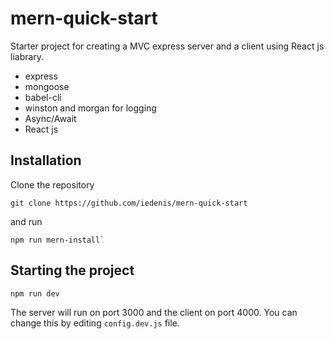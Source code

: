 # mern-quick-start

Starter project for creating a MVC express server and a client using React js liabrary.


+ express
+ mongoose
+ babel-cli
+ winston and morgan for logging
+ Async/Await
+ React js 

## Installation

Clone the repository 
```
git clone https://github.com/iedenis/mern-quick-start
```
and run
```
npm run mern-install`
```

## Starting the project

```
npm run dev
```

The server will run on port 3000 and the client on port 4000. You can change this by editing `config.dev.js` file.

